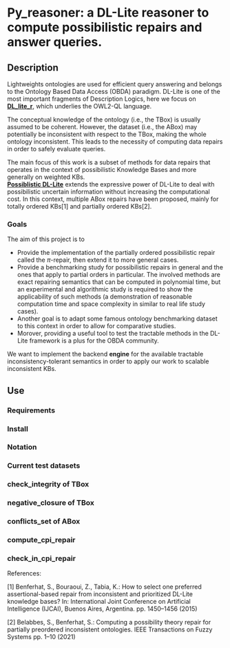 # Py_reasoner: a DL-Lite reasoner to compute possibilistic repairs and answer queries.

## Description

Lightweights ontologies are used for efficient query answering and belongs to the Ontology Based Data Access (OBDA) paradigm. 
DL-Lite is one of the most important fragments of Description Logics, here we focus on [__DL_lite_r__](https://link.springer.com/article/10.1007/s10817-007-9078-x), which underlies the OWL2-QL language.

The conceptual knowledge of the ontology (i.e., the TBox) is usually assumed to be coherent. However, the dataset (i.e., the ABox) may potentially be inconsistent with respect to the TBox, making the whole ontology inconsistent.
This leads to the necessity of computing data repairs in order to safely evaluate queries.

The main focus of this work is a subset of methods for data repairs that operates in the context of possibilistic Knowledge Bases and more generally on weighted KBs.  
[__Possiblistic DL-Lite__](https://link.springer.com/chapter/10.1007/978-3-642-40381-1_27) extends the expressive power of DL-Lite to deal with possibilistic uncertain information without increasing the computational cost. 
In this context, multiple ABox repairs have been proposed, mainly for totally ordered KBs[1] and partially ordered KBs[2].

### Goals

The aim of this project is to
- Provide the implementation of the partially ordered possibilistic repair called the $\pi$-repair, then extend it to more general cases. 
- Provide a benchmarking study for possibilistic repairs in general and the ones that apply to partial orders in particular. The involved methods are exact repairing semantics that can be computed in polynomial time, but an experimental and algorithmic study is required to show the applicability of such methods (a demonstration of reasonable computation time and space complexity in similar to real life study cases). 
- Another goal is to adapt some famous ontology benchmarking dataset to this context in order to allow for comparative studies. 
- Morover, providing a useful tool to test the tractable methods in the DL-Lite framework is a plus for the OBDA community.

We want to implement the backend **engine** for the available tractable inconsistency-tolerant semantics in order to apply our work to scalable inconsistent KBs.

## Use

### Requirements


### Install


### Notation


### Current test datasets 


### check_integrity of TBox


### negative_closure of TBox


### conflicts_set of ABox


### compute_cpi_repair


### check_in_cpi_repair




References:

[1] Benferhat, S., Bouraoui, Z., Tabia, K.: How to select one preferred assertional-based repair from inconsistent and prioritized DL-Lite knowledge bases? In: International Joint Conference on Artificial Intelligence (IJCAI), Buenos Aires, Argentina. pp. 1450–1456 (2015)

[2] Belabbes, S., Benferhat, S.: Computing a possibility theory repair for partially preordered inconsistent ontologies. IEEE Transactions on Fuzzy Systems pp. 1–10 (2021)